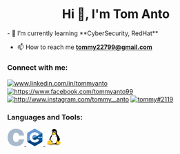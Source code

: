 <h1 align="center">Hi 👋, I'm Tom Anto</h1>
- 🌱 I’m currently learning **CyberSecurity, RedHat**

- 📫 How to reach me **tommy22799@gmail.com**

<h3 align="left">Connect with me:</h3>
<p align="left">
<a href="https://linkedin.com/in/www.linkedin.com/in/tommyanto" target="blank"><img align="center" src="https://cdn.jsdelivr.net/npm/simple-icons@3.0.1/icons/linkedin.svg" alt="www.linkedin.com/in/tommyanto" height="30" width="40" /></a>
<a href="https://fb.com/https://www.facebook.com/tommyanto99" target="blank"><img align="center" src="https://cdn.jsdelivr.net/npm/simple-icons@3.0.1/icons/facebook.svg" alt="https://www.facebook.com/tommyanto99" height="30" width="40" /></a>
<a href="https://instagram.com/http://www.instagram.com/tommy__anto" target="blank"><img align="center" src="https://cdn.jsdelivr.net/npm/simple-icons@3.0.1/icons/instagram.svg" alt="http://www.instagram.com/tommy__anto" height="30" width="40" /></a>
<a href="https://discord.gg/tommy#2119" target="blank"><img align="center" src="https://cdn.jsdelivr.net/npm/simple-icons@3.0.1/icons/discord.svg" alt="tommy#2119" height="30" width="40" /></a>
</p>

<h3 align="left">Languages and Tools:</h3>
<p align="left"> <a href="https://www.cprogramming.com/" target="_blank"> <img src="https://raw.githubusercontent.com/devicons/devicon/master/icons/c/c-original.svg" alt="c" width="40" height="40"/> </a> <a href="https://www.w3schools.com/cpp/" target="_blank"> <img src="https://raw.githubusercontent.com/devicons/devicon/master/icons/cplusplus/cplusplus-original.svg" alt="cplusplus" width="40" height="40"/> </a> <a href="https://www.linux.org/" target="_blank"> <img src="https://raw.githubusercontent.com/devicons/devicon/master/icons/linux/linux-original.svg" alt="linux" width="40" height="40"/> </a> </p>
